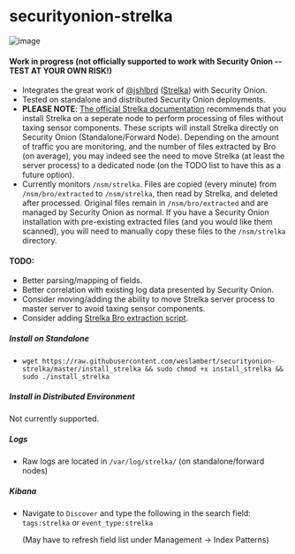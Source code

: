 # securityonion-strelka

![image](https://user-images.githubusercontent.com/16829864/51959540-ddc9f900-2422-11e9-9fbe-1ea1197c7d96.png)

#### Work in progress (not officially supported to work with Security Onion -- TEST AT YOUR OWN RISK!) 
  - Integrates the great work of [@jshlbrd](https://github.com/jshlbrd) ([Strelka](https://github.com/target/strelka)) with Security Onion. 
  - Tested on standalone and distributed Security Onion deployments.
  - **PLEASE NOTE**: [The official Strelka documentation](https://github.com/target/strelka#should-i-run-my-strelka-cluster-on-my-brosuricata-network-sensor) recommends that you install Strelka on a seperate node to perform processing of files without taxing sensor components.  These scripts will install Strelka directly on Security Onion (Standalone/Forward Node). Depending on the amount of traffic you are monitoring, and the number of files extracted by Bro (on average), you may indeed see the need to move Strelka (at least the server process) to a dedicated node (on the TODO list to have this as a future option).
  - Currently monitors `/nsm/strelka`.  Files are copied (every minute) from `/nsm/bro/extracted` to `/nsm/strelka`, then read by Strelka, and deleted after processed.  Original files remain in `/nsm/bro/extracted` and are managed by Security Onion as normal.  If you have a Security Onion installation with pre-existing extracted files (and you would like them scanned), you will need to manually copy these files to the `/nsm/strelka` directory.
  
#### TODO:
  - Better parsing/mapping of fields.
  - Better correlation with existing log data presented by Security Onion.
  - Consider moving/adding the ability to move Strelka server process to master server to avoid taxing sensor components.
  - Consider adding [Strelka Bro extraction script](https://github.com/target/strelka/blob/master/etc/bro/extract-strelka.bro).
  
##### Install on Standalone

- `wget https://raw.githubusercontent.com/weslambert/securityonion-strelka/master/install_strelka && sudo chmod +x install_strelka && sudo ./install_strelka`    

##### Install in Distributed Environment

Not currently supported.

##### Logs

- Raw logs are located in `/var/log/strelka/` (on standalone/forward nodes)

##### Kibana
- Navigate to `Discover` and type the following in the search field:
`tags:strelka` or `event_type:strelka`

    (May have to refresh field list under Management -> Index Patterns)
